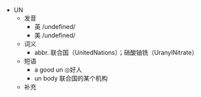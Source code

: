 - UN
  - 发音
    - 英 /undefined/
    - 美 /undefined/
  - 词义
    - abbr. 联合国（UnitedNations）；硝酸铀铣（UranylNitrate）
  - 短语
    - a good un ◎好人
    - un body 联合国的某个机构
  - 补充